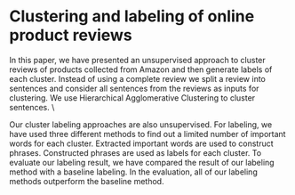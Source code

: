 # Clustering and labeling of online product reviews

In this paper, we have presented an unsupervised approach to cluster reviews of products collected from Amazon and then generate labels of each cluster. Instead of using a complete review we split a review into sentences and consider all sentences from the reviews as inputs for clustering. We use Hierarchical Agglomerative Clustering to cluster sentences. \\

Our cluster labeling approaches are also unsupervised. For labeling, we have used three different methods to find out a limited number of important words for each cluster. Extracted important words are used to construct phrases. Constructed phrases are used as labels for each cluster. To evaluate our labeling result, we have compared the result of our labeling method with a baseline labeling. In the evaluation, all of our labeling methods outperform the baseline method.